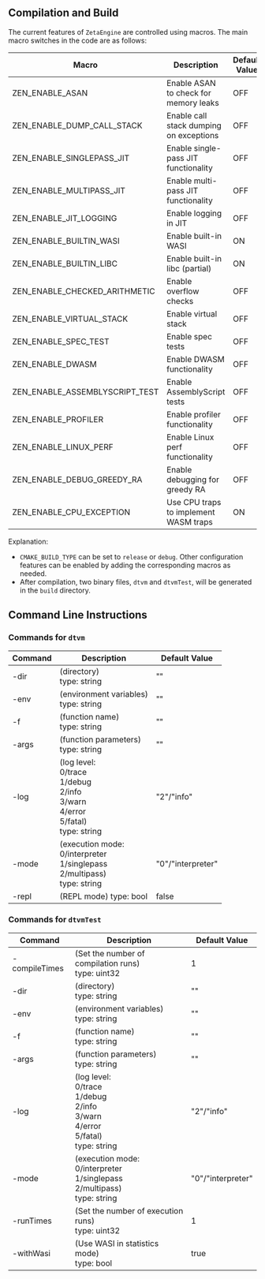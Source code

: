 <a name="RKIDy"></a>
## Compilation and Build
The current features of `ZetaEngine` are controlled using macros. The main macro switches in the code are as follows:

| Macro | Description | Default Value |
| --- | --- | --- |
| ZEN_ENABLE_ASAN | Enable ASAN to check for memory leaks | OFF |
| ZEN_ENABLE_DUMP_CALL_STACK | Enable call stack dumping on exceptions | OFF |
| ZEN_ENABLE_SINGLEPASS_JIT | Enable single-pass JIT functionality | OFF |
| ZEN_ENABLE_MULTIPASS_JIT | Enable multi-pass JIT functionality | OFF |
| ZEN_ENABLE_JIT_LOGGING | Enable logging in JIT | OFF |
| ZEN_ENABLE_BUILTIN_WASI | Enable built-in WASI | ON |
| ZEN_ENABLE_BUILTIN_LIBC | Enable built-in libc (partial) | ON |
| ZEN_ENABLE_CHECKED_ARITHMETIC | Enable overflow checks | OFF |
| ZEN_ENABLE_VIRTUAL_STACK | Enable virtual stack | OFF |
| ZEN_ENABLE_SPEC_TEST | Enable spec tests | OFF |
| ZEN_ENABLE_DWASM | Enable DWASM functionality | OFF |
| ZEN_ENABLE_ASSEMBLYSCRIPT_TEST | Enable AssemblyScript tests | OFF |
| ZEN_ENABLE_PROFILER | Enable profiler functionality | OFF |
| ZEN_ENABLE_LINUX_PERF | Enable Linux perf functionality | OFF |
| ZEN_ENABLE_DEBUG_GREEDY_RA | Enable debugging for greedy RA | OFF |
| ZEN_ENABLE_CPU_EXCEPTION | Use CPU traps to implement WASM traps | ON |

Explanation:

- `CMAKE_BUILD_TYPE` can be set to `release` or `debug`. Other configuration features can be enabled by adding the corresponding macros as needed.
- After compilation, two binary files, `dtvm` and `dtvmTest`, will be generated in the `build` directory.

<a name="WxBjy"></a>
## Command Line Instructions
<a name="cwReD"></a>
### Commands for `dtvm`
| Command | Description | Default Value |
| --- | --- | --- |
| -dir | (directory) <br />type: string | "" |
| -env | (environment variables)<br />type: string | "" |
| -f | (function name) <br />type: string | "" |
| -args | (function parameters) <br />type: string | "" |
| -log | (log level: <br />0/trace <br />1/debug <br />2/info<br />3/warn<br />4/error<br />5/fatal) <br />type: string | "2"/"info" |
| -mode | (execution mode: <br />0/interpreter<br />1/singlepass <br />2/multipass) <br />type: string | "0"/"interpreter" |
| -repl | (REPL mode) type: bool | false |

<a name="AcMiv"></a>
### Commands for `dtvmTest`
| Command | Description | Default Value |
| --- | --- | --- |
| -compileTimes | (Set the number of compilation runs) <br />type: uint32 | 1 |
| -dir | (directory) <br />type: string | "" |
| -env | (environment variables)<br />type: string | "" |
| -f | (function name) <br />type: string | "" |
| -args | (function parameters) <br />type: string | "" |
| -log | (log level: <br />0/trace <br />1/debug <br />2/info<br />3/warn<br />4/error<br />5/fatal) <br />type: string | "2"/"info" |
| -mode | (execution mode: <br />0/interpreter<br />1/singlepass <br />2/multipass) <br />type: string | "0"/"interpreter" |
| -runTimes | (Set the number of execution runs) <br />type: uint32 | 1 |
| -withWasi | (Use WASI in statistics mode) <br />type: bool | true |
